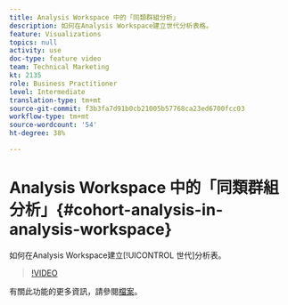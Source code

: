 ```yaml
---
title: Analysis Workspace 中的「同類群組分析」
description: 如何在Analysis Workspace建立世代分析表格。
feature: Visualizations
topics: null
activity: use
doc-type: feature video
team: Technical Marketing
kt: 2135
role: Business Practitioner
level: Intermediate
translation-type: tm+mt
source-git-commit: f3b3fa7d91b0cb21005b57768ca23ed6700fcc03
workflow-type: tm+mt
source-wordcount: '54'
ht-degree: 38%

---
```



# Analysis Workspace 中的「同類群組分析」{#cohort-analysis-in-analysis-workspace}

如何在Analysis Workspace建立[!UICONTROL 世代]分析表。

>[!VIDEO](https://video.tv.adobe.com/v/23990/?quality=12)

有關此功能的更多資訊，請參閱[檔案](https://marketing.adobe.com/resources/help/zh_TW/analytics/analysis-workspace/cohort_analysis.html)。
